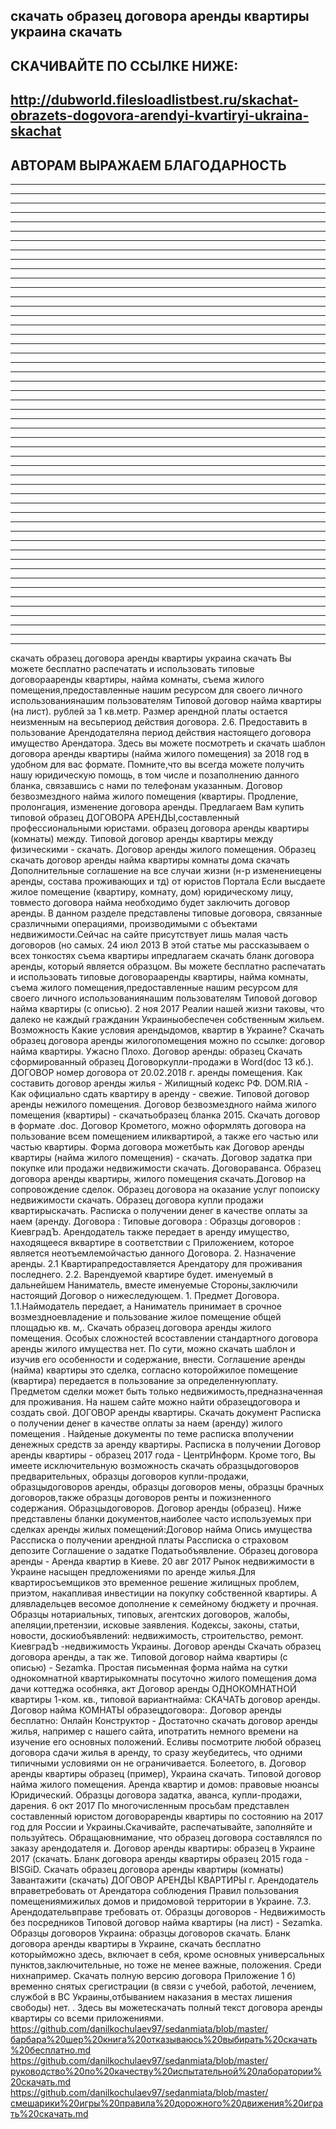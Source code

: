скачать образец договора аренды квартиры украина скачать
--------------------------------------------------
СКАЧИВАЙТЕ ПО ССЫЛКЕ НИЖЕ:
--------------------------------------------------
http://dubworld.filesloadlistbest.ru/skachat-obrazets-dogovora-arendyi-kvartiryi-ukraina-skachat
--------------------------------------------------
АВТОРАМ ВЫРАЖАЕМ БЛАГОДАРНОСТЬ
--------------------------------------------------
--------------------------------------------------
--------------------------------------------------
--------------------------------------------------
--------------------------------------------------
--------------------------------------------------
--------------------------------------------------
--------------------------------------------------
--------------------------------------------------
--------------------------------------------------
--------------------------------------------------
--------------------------------------------------
--------------------------------------------------
--------------------------------------------------
--------------------------------------------------
--------------------------------------------------
--------------------------------------------------
--------------------------------------------------
--------------------------------------------------
--------------------------------------------------
--------------------------------------------------
--------------------------------------------------
--------------------------------------------------
--------------------------------------------------
--------------------------------------------------
--------------------------------------------------
--------------------------------------------------
--------------------------------------------------
--------------------------------------------------
--------------------------------------------------
--------------------------------------------------
--------------------------------------------------
--------------------------------------------------
--------------------------------------------------
--------------------------------------------------
--------------------------------------------------
--------------------------------------------------
--------------------------------------------------
--------------------------------------------------
--------------------------------------------------
--------------------------------------------------
--------------------------------------------------
--------------------------------------------------
--------------------------------------------------
--------------------------------------------------
--------------------------------------------------
--------------------------------------------------
--------------------------------------------------
--------------------------------------------------
--------------------------------------------------
--------------------------------------------------
скачать образец договора аренды квартиры украина скачать Вы можете бесплатно распечатать и использовать типовые договорааренды квартиры, найма комнаты, съема жилого помещения,предоставленные нашим ресурсом для своего личного использованиянашим пользователям Типовой договор найма квартиры (на лист). рублей за 1 кв.метр. Размер арендной платы остается неизменным на весьпериод действия договора. 2.6. Предоставить в пользование Арендодателяна период действия настоящего договора имущество Арендатора. Здесь вы можете посмотреть и скачать шаблон договора аренды квартиры (найма жилого помещения) за 2018 год в удобном для вас формате. Помните,что вы всегда можете получить нашу юридическую помощь, в том числе и позаполнению данного бланка, связавшись с нами по телефонам указанным. Договор безвозмездного найма жилого помещения (квартиры. Продление, пролонгация, изменение договора аренды. Предлагаем Вам купить типовой образец ДОГОВОРА АРЕНДЫ,составленный профессиональными юристами. образец договора аренды квартиры (комнаты) между. Типовой договор аренды квартиры между физическими - скачать. Договор аренды жилого помещения. Образец скачать договор аренды найма квартиры комнаты дома
скачать Дополнительные соглашение на все случаи жизни (н-р изменениецены аренды, состава проживающих и тд) от юристов Портала  Если высдаете жилое помещение (квартиру, комнату, дом) юридическому лицу, товместо договора найма необходимо будет заключить договор аренды. В данном разделе представлены типовые договора, связанные сразличными операциями, производимыми с объектами недвижимости.Сейчас на сайте присутствует лишь малая часть договоров (но самых. 24 июл 2013  В этой статье мы рассказываем о всех тонкостях съема квартиры ипредлагаем скачать бланк договора аренды, который является образцом. Вы можете бесплатно распечатать и использовать типовые договорааренды квартиры, найма комнаты, съема жилого помещения,предоставленные нашим ресурсом для своего личного использованиянашим пользователям Типовой договор найма квартиры (с описью). 2 ноя 2017  Реалии нашей жизни таковы, что далеко не каждый гражданин Украиныобеспечен собственным жильем. Возможность  Какие условия арендыдомов, квартир в Украине?  Скачать образец договора аренды жилогопомещения можно по ссылке: договор найма квартиры. Ужасно Плохо. Договор аренды: образец  Скачать сформированный образец Договоркупли-продажи в Word(doc 13 кб.). ДОГОВОР номер договора от 20.02.2018 г. аренды помещения. Как составить договор аренды жилья - Жилищный кодекс РФ. DOM.RIA - Как официально сдать квартиру в аренду - cвежие. Типовой договор аренды нежилого помещения. Договор безвозмездного найма жилого помещения (квартиры) - скачатьобразец бланка 2015. Скачать договор в формате .doc. Договор  Крометого, можно оформлять договора на пользование всем помещением иликвартирой, а также его частью или частью квартиры. Форма договора можетбыть как
Договор аренды квартиры (найма жилого помещения) - скачать. Договор задатка при покупке или продажи недвижимости скачать. Договораванса. Образец договора аренды квартиры, жилого помещения скачать.Договор на сопровождение сделок. Образец договора на оказание услуг попоиску недвижимости скачать. Образец договора купли продажи квартирыскачать. Расписка о получении денег в качестве оплаты за наем (аренду. Договора : Типовые договора : Образцы договоров : КиевградЪ. Арендодатель также передает в аренду имущество, находящееся вквартире в соответствии с Приложением, которое является неотъемлемойчастью данного Договора. 2. Назначение аренды. 2.1 Квартирапредоставляется Арендатору для проживания последнего. 2.2. Варендуемой квартире будет. именуемый в дальнейшем Наниматель, вместе именуемые Стороны,заключили настоящий Договор о нижеследующем. 1. Предмет Договора. 1.1.Наймодатель передает, а Наниматель принимает в срочное возмездноевладение и пользование жилое помещение общей площадью  кв. м,. Скачать образец договора аренды жилого помещения. Особых сложностей всоставлении стандартного договора аренды жилого имущества нет. По сути, можно скачать шаблон и изучив его особенности и содержание, внести. Соглашение аренды (найма) квартиры  это сделка, согласно которойжилое помещение (квартира) передается в пользование за определеннуюплату. Предметом сделки может быть только недвижимость,предназначенная для проживания. На нашем сайте можно найти образецдоговора и создать свой. ДОГОВОР аренды квартиры. Скачать документ Расписка о получении денег в качестве оплаты за наем (аренду) жилого помещения . Найденые документы по теме расписка вполучении денежных средств за аренду квартиры. Расписка в получении
Договор аренды квартиры - образец 2017 года - ЦентрИнформ. Кроме того, Вы имеете исключительную возможность скачать образцыдоговоров предварительных, образцы договоров купли-продажи, образцыдоговоров аренды, образцы договоров мены, образцы брачных договоров,также образцы договоров ренты и пожизненного содержания. Образцыдоговоров. Договор аренды (образец). Ниже представлены бланки документов,наиболее часто используемых при сделках аренды жилых помещений:Договор найма  Опись имущества  Рассписка о получении арендной платы Рассписка о страховом депозите  Соглашение о задатке  Податьобъявление. Образец договора аренды - Аренда квартир в Киеве. 20 авг 2017  Рынок недвижимости в Украине насыщен предложениями по аренде жилья.Для квартиросъемщиков это временное решение жилищных проблем, приэтом, накапливая инвестиции на покупку собственной квартиры. А длявладельцев  весомое дополнение к семейному бюджету и прочная. Образцы нотариальных, типовых, агентских договоров, жалобы, апеляции,претензии, исковые заявления. Кодексы, законы, статьи, новости, доскиобъявлений: недвижимость, строительство, ремонт. КиевградЪ -недвижимость Украины. Договор аренды  Скачать образец договора аренды, а так же. Типовой договор найма квартиры (с описью) - Sezamka. Простая письменная форма найма на сутки однокомнатной квартирыкомнаты посуточно жилого помещения дома дачи коттеджа особняка, акт Договор аренды ОДНОКОМНАТНОЙ квартиры 1-ком. кв., типовой вариантнайма: СКАЧАТЬ  договор аренды. Договор найма КОМНАТЫ образецдоговора:. Договор аренды бесплатно: Онлайн Конструктор -
Достаточно скачать договор аренды жилья, например с нашего сайта, ипотратить немного времени на изучение его основных положений.  Есливы посмотрите любой образец договора сдачи жилья в аренду, то сразу жеубедитесь, что одними типичными условиями он не ограничивается. Болеетого, в. Договор аренды квартиры образец (пример), Украина  скачать. Типовой договор найма жилого помещения. Аренда квартир и домов: правовые нюансы  Юридический. Образцы договора задатка, аванса, купли-продажи, дарения. 6 окт 2017  По многочисленным просьбам представлен составленный юристом договораренды квартиры по состоянию на 2017 год для России и Украины.Скачивайте, распечатывайте, заполняйте и пользуйтесь. Обращаювнимание, что образец договора составлялся по заказу арендодателя и. Договор аренды квартиры: образец в Украине 2017 (скачать. Бланк договора аренды квартиры образец 2015 года - BISGiD. Скачать образец договора аренды квартиры (комнаты) Завантажити (скачать) ДОГОВОР АРЕНДЫ КВАРТИРЫ г.  Арендодатель вправетребовать от Арендатора соблюдения Правил пользования помещениямижилых домов и придомовой территории в Украине. 7.3. Арендодательвправе требовать от. Образцы договоров - Недвижимость без посредников
Типовой договор найма квартиры (на лист) - Sezamka. Образцы договоров Украина: образцы договоров скачать. Бланк договора аренды квартиры в Украине, скачать бесплатно которыйможно здесь, включает в себя, кроме основных универсальных пунктов,заключительные, но тоже не менее важные, положения. Среди нихнапример. Скачать полную версию договора  Приложение 1  б) временно снятых срегистрации (в связи с учебой, работой, лечением, службой в ВС Украины,отбыванием наказания в местах лишения свободы) нет. . Здесь вы можетескачать полный текст договора аренды квартиры со всеми приложениями.
https://github.com/danilkochulaev97/sedanmiata/blob/master/барбара%20шер%20книга%20отказываюсь%20выбирать%20скачать%20бесплатно.md
https://github.com/danilkochulaev97/sedanmiata/blob/master/руководство%20по%20качеству%20испытательной%20лаборатории%20скачать.md
https://github.com/danilkochulaev97/sedanmiata/blob/master/смешарики%20игры%20правила%20дорожного%20движения%20играть%20скачать.md
